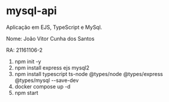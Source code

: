 # mysql-api
Aplicação em EJS, TypeScript e MySql.


Nome: João Vitor Cunha dos Santos

RA: 21161106-2

1. npm init -y
2. npm install express ejs mysql2
3. npm install typescript ts-node @types/node @types/express @types/mysql --save-dev
4. docker compose up -d
5. npm start
